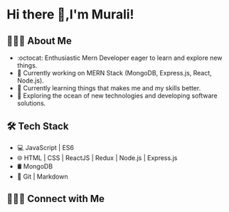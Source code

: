 # Hi there 👋,I'm Murali!

## 👨🏻‍💻 About Me
* :octocat: Enthusiastic Mern Developer eager to learn and explore new things.
* 🔭 Currently working on MERN Stack (MongoDB, Express.js, React, Node.js).
* 🌱 Currently learning things that makes me and my skills better.
* 🤔 Exploring the ocean of new technologies and developing software solutions.




## 🛠  Tech Stack
* :computer: JavaScript | ES6 
* :globe_with_meridians: HTML | CSS | ReactJS | Redux |  Node.js | Express.js 
*  🛢 MongoDB 
* :hammer: Git | Markdown

## :link:🤝🏻  Connect with Me




